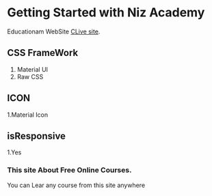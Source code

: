 # Getting Started with Niz Academy

Educationam WebSite [CLive site](https://nervous-khorana-bf898b.netlify.app/).

## CSS FrameWork

1. Material UI
2. Raw CSS


## ICON
1.Material Icon


## isResponsive 
  1.Yes
  
### This site About Free Online Courses.
You can Lear any course from this site anywhere



